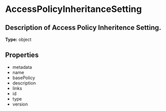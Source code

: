 # AccessPolicyInheritanceSetting

## Description of Access Policy Inheritence Setting.

**Type:** object

## Properties
* metadata
* name
* basePolicy
* description
* links
* id
* type
* version
